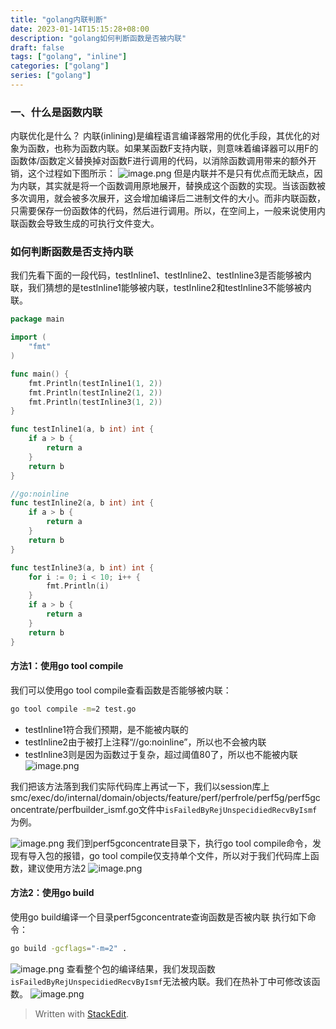 ```yaml
---
title: "golang内联判断"
date: 2023-01-14T15:15:28+08:00
description: "golang如何判断函数是否被内联"
draft: false
tags: ["golang", "inline"]
categories: ["golang"]
series: ["golang"]
---
```

### 一、什么是函数内联
 内联优化是什么？
内联(inlining)是编程语言编译器常用的优化手段，其优化的对象为函数，也称为函数内联。如果某函数F支持内联，则意味着编译器可以用F的函数体/函数定义替换掉对函数F进行调用的代码，以消除函数调用带来的额外开销，这个过程如下图所示：
![image.png](https://tonybai.com/wp-content/uploads/understand-go-inlining-optimisations-by-example-2.png)
但是内联并不是只有优点而无缺点，因为内联，其实就是将一个函数调用原地展开，替换成这个函数的实现。当该函数被多次调用，就会被多次展开，这会增加编译后二进制文件的大小。而非内联函数，只需要保存一份函数体的代码，然后进行调用。所以，在空间上，一般来说使用内联函数会导致生成的可执行文件变大。

### 如何判断函数是否支持内联
我们先看下面的一段代码，testInline1、testInline2、testInline3是否能够被内联，我们猜想的是testInline1能够被内联，testInline2和testInline3不能够被内联。
```go
package main

import (
	"fmt"
)

func main() {
	fmt.Println(testInline1(1, 2))
	fmt.Println(testInline2(1, 2))
	fmt.Println(testInline3(1, 2))
}

func testInline1(a, b int) int {
	if a > b {
		return a
	}
	return b
}

//go:noinline
func testInline2(a, b int) int {
	if a > b {
		return a
	}
	return b
}

func testInline3(a, b int) int {
	for i := 0; i < 10; i++ {
		fmt.Println(i)
	}
	if a > b {
		return a
	}
	return b
}
```
#### 方法1：使用go tool compile
我们可以使用go tool compile查看函数是否能够被内联：
```bash
go tool compile -m=2 test.go
```
- testInline1符合我们预期，是不能被内联的
- testInline2由于被打上注释“//go:noinline”，所以也不会被内联
- testInline3则是因为函数过于复杂，超过阈值80了，所以也不能被内联
![image.png](http://image.huawei.com/tiny-lts/v1/images/c326254d8ff28128b24cd68cc0e86431_1648x308.png@900-0-90-f.png)

我们把该方法落到我们实际代码库上再试一下，我们以session库上smc/exec/do/internal/domain/objects/feature/perf/perfrole/perf5g/perf5gconcentrate/perfbuilder_ismf.go文件中`isFailedByRejUnspecidiedRecvByIsmf`为例。

![image.png](http://image.huawei.com/tiny-lts/v1/images/e3c38b9c091eac0bf3326f95dc03ae37_1119x212.png@900-0-90-f.png)
我们到perf5gconcentrate目录下，执行go tool compile命令，发现有导入包的报错，go tool compile仅支持单个文件，所以对于我们代码库上函数，建议使用方法2
![image.png](http://image.huawei.com/tiny-lts/v1/images/396adce310b9777dbb56f68a28ae9e10_1655x114.png@900-0-90-f.png)

#### 方法2：使用go build
使用go build编译一个目录perf5gconcentrate查询函数是否被内联
执行如下命令：
```bash
go build -gcflags="-m=2" .
```
![image.png](http://image.huawei.com/tiny-lts/v1/images/6f53b53753415b4d232e895ced294295_1898x101.png@900-0-90-f.png)
查看整个包的编译结果，我们发现函数`isFailedByRejUnspecidiedRecvByIsmf`无法被内联。我们在热补丁中可修改该函数。
![image.png](http://image.huawei.com/tiny-lts/v1/images/123b39a288b8d9c7a691e7a9198ef3f5_1548x140.png@900-0-90-f.png)




> Written with [StackEdit](https://stackedit.io/).
<!--stackedit_data:
eyJoaXN0b3J5IjpbLTE4MDQ3MTY0NjZdfQ==
-->